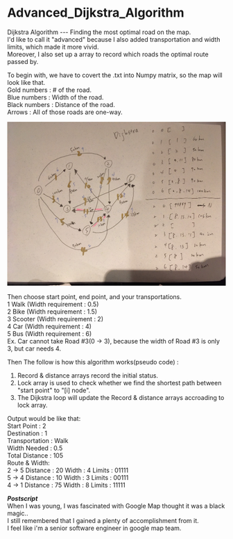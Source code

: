 # Advanced_Dijkstra_Algorithm
Dijkstra Algorithm --- Finding the most optimal road on the map.  
I'd like to call it "advanced" because I also added transportation and width limits, which made it more vivid.  
Moreover, I also set up a array to record which roads the optimal route passed by. 

To begin with, we have to covert the .txt into Numpy matrix, so the map will look like that.  
Gold numbers : # of the road.  
Blue numbers : Width of the road.  
Black numbers : Distance of the road.   
Arrows : All of those roads are one-way.  

![image](https://github.com/derrickroselight/Advanced_Dijkstra_Algorithm/blob/master/Dijkstra_map.jpg)

Then choose start point, end point, and your transportations.  
1 Walk (Width requirement : 0.5)   
2 Bike (Width requirement : 1.5)      
3 Scooter (Width requirement : 2)      
4 Car (Width requirement : 4)     
5 Bus (Width requirement : 6)  
Ex. Car cannot take Road #3(0 -> 3), because the width of Road #3 is only 3, but car needs 4.
  
Then The follow is how this algorithm works(pseudo code) :  
1. Record & distance arrays record the initial status.  
2. Lock array is used to check whether we find the shortest path between "start point" to "[i] node".
3. The Dijkstra loop will update the Record & distance arrays accroading to lock array. 


Output would be like that:  
Start Point : 2  
Destination : 1  
Transportation : Walk  
Width Needed : 0.5  
Total Distance : 105  
Route & Width:  
2 -> 5 Distance : 20 Width : 4 Limits : 01111  
5 -> 4 Distance : 10 Width : 3 Limits : 00111  
4 -> 1 Distance : 75 Width : 8 Limits : 11111  






***Postscript***   
When I was young, I was fascinated with Google Map thought it was a black magic..  
I still remembered that I gained a plenty of accomplishment from it.  
I feel like i'm a senior software engineer in google map team.
